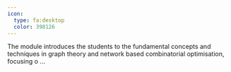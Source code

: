 ```yaml
---
icon:
  type: fa:desktop
  color: 398126
---
```


The module introduces the students to the fundamental concepts and techniques in graph theory and network based combinatorial optimisation, focusing o ... 
